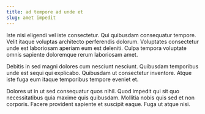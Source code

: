 ```yaml
---
title: ad tempore ad unde et
slug: amet impedit
---
```


Iste nisi eligendi vel iste consectetur. Qui quibusdam consequatur tempore. Velit itaque voluptas architecto perferendis dolorum. Voluptates consectetur unde est laboriosam aperiam eum est deleniti. Culpa tempora voluptate omnis sapiente doloremque rerum laboriosam amet.

Debitis in sed magni dolores cum nesciunt nesciunt. Quibusdam temporibus unde est sequi qui explicabo. Quibusdam ut consectetur inventore. Atque iste fuga eum itaque temporibus tempore eveniet et.

Dolores ut in ut sed consequatur quos nihil. Quod impedit qui sit quo necessitatibus quia maxime quis quibusdam. Mollitia nobis quis sed et non corporis. Facere provident sapiente et suscipit eaque. Fuga ut atque nisi.
